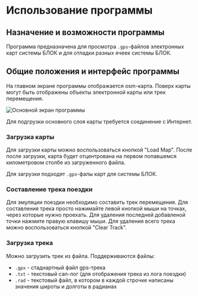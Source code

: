 # Использование программы

## Назначение и возможности программы
Программа предназначена для просмотра `.gps`-файлов электронных карт системы БЛОК и для отладки разных ячеек системы БЛОК.

## Общие положения и интерфейс программы
На главном экране программы отображается osm-карта. Поверх карты могут быть отображены объекты электронной карты или трек перемещения.

![Основной экран программы][MainScreen]

Для подгрузки основного слоя карты требуется соединение с Интернет.

### Загрузка карты

Для загрузки карты можно воспользоваться кнопкой "Load Map". После после загрузки, карта будет отцентрована на первом попавшемся километровом столбе из загруженного файла.

Для загрузки подходят `.gps`-фалы карт для системы БЛОК.

### Составление трека поездки

Для эмуляции поездки необходимо составить трек перемещения. Для составления трека просто нажимайте левой кнопкой мыши на точках, через которые нужно проехать. Для удаления последней добавленой точки нажмите правую клавишу мыши. Для удаления всего трека можно воспользоваться кнопкой "Clear Track".

### Загрузка трека

Можно загрузить трек из файла. Поддерживаются файлы:

 * `.gpx` - стаднартный файл gps-трека
 * `.txt` - текстовый can-лог (для отображения трека из лога поездки)
 * `.rad` - текстовый файл, в котором в каждой строчке написаны значения широты и долготы в радианах




[MainScreen]: https://repo.nposaut.ru/Tools/MapViewer/Pictures/main.png "Основной экран программы"
